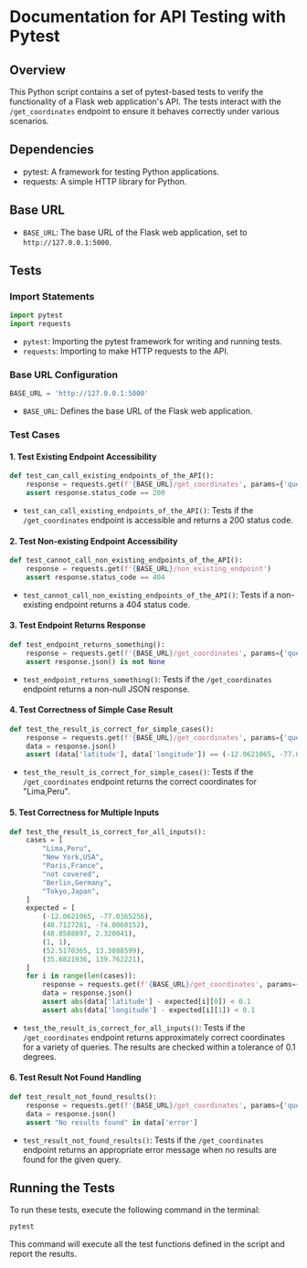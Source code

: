# Documentation for API Testing with Pytest

## Overview
This Python script contains a set of pytest-based tests to verify the functionality of a Flask web application's API. The tests interact with the `/get_coordinates` endpoint to ensure it behaves correctly under various scenarios.

## Dependencies
- pytest: A framework for testing Python applications.
- requests: A simple HTTP library for Python.

## Base URL
- `BASE_URL`: The base URL of the Flask web application, set to `http://127.0.0.1:5000`.

## Tests

### Import Statements
```python
import pytest
import requests
```
- `pytest`: Importing the pytest framework for writing and running tests.
- `requests`: Importing to make HTTP requests to the API.

### Base URL Configuration
```python
BASE_URL = 'http://127.0.0.1:5000'
```
- `BASE_URL`: Defines the base URL of the Flask web application.

### Test Cases

#### 1. Test Existing Endpoint Accessibility
```python
def test_can_call_existing_endpoints_of_the_API():
    response = requests.get(f'{BASE_URL}/get_coordinates', params={'query': 'Lima,Peru'})
    assert response.status_code == 200
```
- `test_can_call_existing_endpoints_of_the_API()`: Tests if the `/get_coordinates` endpoint is accessible and returns a 200 status code.

#### 2. Test Non-existing Endpoint Accessibility
```python
def test_cannot_call_non_existing_endpoints_of_the_API():
    response = requests.get(f'{BASE_URL}/non_existing_endpoint')
    assert response.status_code == 404
```
- `test_cannot_call_non_existing_endpoints_of_the_API()`: Tests if a non-existing endpoint returns a 404 status code.

#### 3. Test Endpoint Returns Response
```python
def test_endpoint_returns_something():
    response = requests.get(f'{BASE_URL}/get_coordinates', params={'query': 'Lima,Peru'})
    assert response.json() is not None
```
- `test_endpoint_returns_something()`: Tests if the `/get_coordinates` endpoint returns a non-null JSON response.

#### 4. Test Correctness of Simple Case Result
```python
def test_the_result_is_correct_for_simple_cases():
    response = requests.get(f'{BASE_URL}/get_coordinates', params={'query': 'Lima,Peru'})
    data = response.json()
    assert (data['latitude'], data['longitude']) == (-12.0621065, -77.0365256)
```
- `test_the_result_is_correct_for_simple_cases()`: Tests if the `/get_coordinates` endpoint returns the correct coordinates for "Lima,Peru".

#### 5. Test Correctness for Multiple Inputs
```python
def test_the_result_is_correct_for_all_inputs():
    cases = [
        "Lima,Peru",
        "New York,USA",
        "Paris,France",
        "not covered",
        "Berlin,Germany",
        "Tokyo,Japan",
    ]
    expected = [
        (-12.0621065, -77.0365256),
        (40.7127281, -74.0060152),
        (48.8588897, 2.320041),
        (1, 1),
        (52.5170365, 13.3888599),
        (35.6821936, 139.762221),
    ]
    for i in range(len(cases)):
        response = requests.get(f'{BASE_URL}/get_coordinates', params={'query': cases[i]})
        data = response.json()
        assert abs(data['latitude'] - expected[i][0]) < 0.1
        assert abs(data['longitude'] - expected[i][1]) < 0.1
```
- `test_the_result_is_correct_for_all_inputs()`: Tests if the `/get_coordinates` endpoint returns approximately correct coordinates for a variety of queries. The results are checked within a tolerance of 0.1 degrees.

#### 6. Test Result Not Found Handling
```python
def test_result_not_found_results():
    response = requests.get(f'{BASE_URL}/get_coordinates', params={'query': 'abcdefghijklmnoqrstuvwxyz'})
    data = response.json()
    assert "No results found" in data['error']
```
- `test_result_not_found_results()`: Tests if the `/get_coordinates` endpoint returns an appropriate error message when no results are found for the given query.

## Running the Tests
To run these tests, execute the following command in the terminal:
```sh
pytest
```
This command will execute all the test functions defined in the script and report the results.
